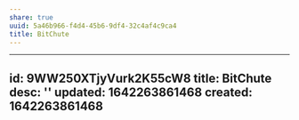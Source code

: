 ```yaml
---
share: true
uuid: 5a46b966-f4d4-45b6-9df4-32c4af4c9ca4
title: BitChute
---
```

---
id: 9WW250XTjyVurk2K55cW8
title: BitChute
desc: ''
updated: 1642263861468
created: 1642263861468
---

